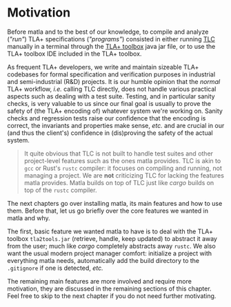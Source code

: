 # Motivation

Before matla and to the best of our knowledge, to compile and analyze (*"run"*) TLA+ specifications
(*"programs"*) consisted in either running [TLC](https://github.com/tlaplus/tlaplus) manually in a
terminal through the [TLA+ toolbox](https://lamport.azurewebsites.net/tla/toolbox.html) java jar
file, or to use the TLA+ toolbox IDE included in the TLA+ toolbox.
<!-- Both these workflows are equivalent, the latter being a GUI-click-this-button version of the former. -->

As frequent TLA+ developers, we write and maintain sizeable TLA+ codebases for formal specification
and verification purposes in industrial and semi-industrial (R&D) projects. It is our humble opinion
that the *normal* TLA+ workflow, *i.e.* calling TLC directly, does not handle various practical
aspects such as dealing with a test suite. Testing, and in particular sanity checks, is very
valuable to us since our final goal is usually to prove the safety of (the TLA+ encoding of)
whatever system we're working on. Sanity checks and regression tests raise our confidence that the
encoding is correct, the invariants and properties make sense, *etc.* and are crucial in our (and
thus the client's) confidence in (dis)proving the safety of the actual system.

> It quite obvious that TLC is not built to handle test suites and other project-level features such
> as the ones matla provides. TLC is akin to `gcc` or Rust's `rustc` compiler: it focuses on
> compiling and running, not managing a project. We are **not** criticizing TLC for lacking the
> features matla provides. Matla builds on top of TLC just like *cargo* builds on top of the `rustc`
> compiler.

The next chapters go over installing matla, its main features and how to use them. Before that, let
us go briefly over the core features we wanted in matla and why.

The first, basic feature we wanted matla to have is to deal with the TLA+ toolbox `tla2tools.jar`
(retrieve, handle, keep updated) to abstract it away from the user; much like *cargo* completely
abstracts away `rustc`. We also want the usual modern project manager comfort: initialize a project
with everything matla needs, automatically add the build directory to the `.gitignore` if one is
detected, *etc.*

The remaining main features are more involved and require more motivation, they are discussed in the
remaining sections of this chapter. Feel free to skip to the next chapter if you do not need further
motivating.
